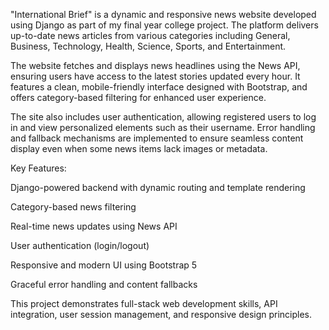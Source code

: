 "International Brief" is a dynamic and responsive news website developed using Django as part of my final year college project. The platform delivers up-to-date news articles from various categories including General, Business, Technology, Health, Science, Sports, and Entertainment.

The website fetches and displays news headlines using the News API, ensuring users have access to the latest stories updated every hour. It features a clean, mobile-friendly interface designed with Bootstrap, and offers category-based filtering for enhanced user experience.

The site also includes user authentication, allowing registered users to log in and view personalized elements such as their username. Error handling and fallback mechanisms are implemented to ensure seamless content display even when some news items lack images or metadata.

Key Features:

Django-powered backend with dynamic routing and template rendering

Category-based news filtering

Real-time news updates using News API

User authentication (login/logout)

Responsive and modern UI using Bootstrap 5

Graceful error handling and content fallbacks

This project demonstrates full-stack web development skills, API integration, user session management, and responsive design principles.

